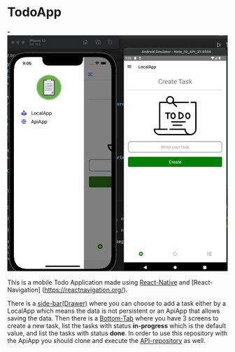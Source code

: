 # TodoApp

**-**![****](/App-view.png)

This is a mobile Todo Application made using [React-Native](https://reactnative.dev/) and
[React-Navigation] (https://reactnavigation.org/).

There is a [side-bar(Drawer)](https://reactnavigation.org/docs/drawer-based-navigation/) where you can choose to add a task either by a LocalApp which means the data is not persistent or an ApiApp that allows saving the data. Then there is a [Bottom-Tab](https://reactnavigation.org/docs/bottom-tab-navigator/) where you have 3 screens to create a new task, list the tasks with status **in-progress** which is the default value, and list the tasks with status **done**. In order to use this repository with the ApiApp you should clone and execute the [API-repository](https://github.com/MartinSGL/TodoApp-back) as well.